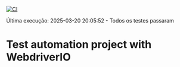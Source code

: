 [![CI](https://github.com/Paulojft94/webdriverIO/actions/workflows/run-tests.yml/badge.svg)](https://github.com/Paulojft94/webdriverIO/actions/workflows/run-tests.yml)

<!-- CI_STATUS: --> Última execução: 2025-03-20 20:05:52 - Todos os testes passaram

# Test automation project with WebdriverIO
